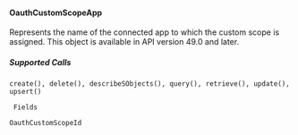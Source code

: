 #### OauthCustomScopeApp

Represents the name of the connected app to which the custom scope is assigned. This object is available in API version 49.0 and later.

##### Supported Calls
```
create(), delete(), describeSObjects(), query(), retrieve(), update(), upsert()

 Fields

```
```
OauthCustomScopeId
